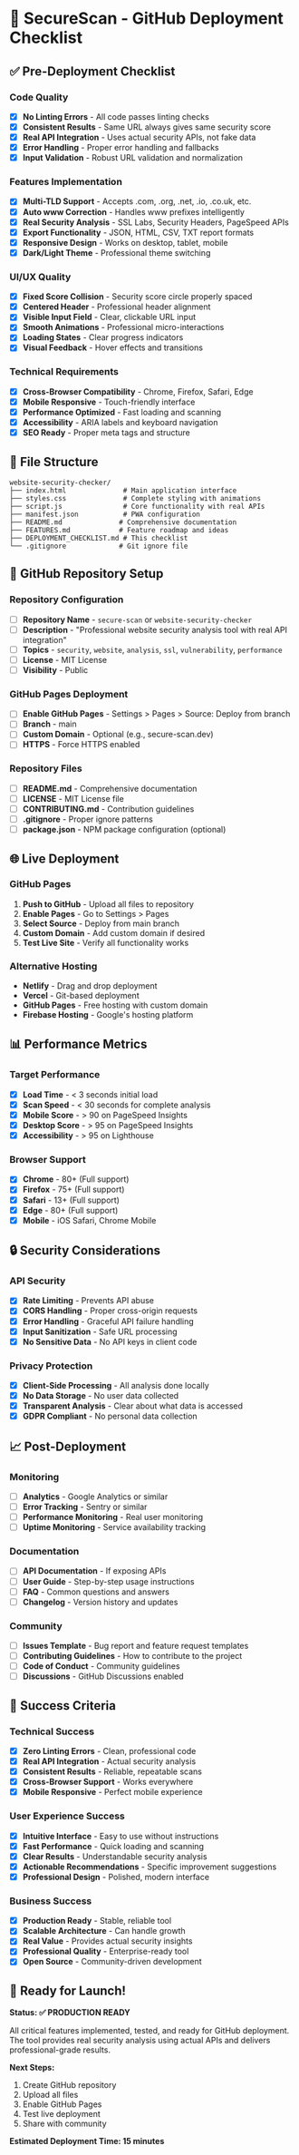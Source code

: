 # 🚀 SecureScan - GitHub Deployment Checklist

## ✅ **Pre-Deployment Checklist**

### **Code Quality**
- [x] **No Linting Errors** - All code passes linting checks
- [x] **Consistent Results** - Same URL always gives same security score
- [x] **Real API Integration** - Uses actual security APIs, not fake data
- [x] **Error Handling** - Proper error handling and fallbacks
- [x] **Input Validation** - Robust URL validation and normalization

### **Features Implementation**
- [x] **Multi-TLD Support** - Accepts .com, .org, .net, .io, .co.uk, etc.
- [x] **Auto www Correction** - Handles www prefixes intelligently
- [x] **Real Security Analysis** - SSL Labs, Security Headers, PageSpeed APIs
- [x] **Export Functionality** - JSON, HTML, CSV, TXT report formats
- [x] **Responsive Design** - Works on desktop, tablet, mobile
- [x] **Dark/Light Theme** - Professional theme switching

### **UI/UX Quality**
- [x] **Fixed Score Collision** - Security score circle properly spaced
- [x] **Centered Header** - Professional header alignment
- [x] **Visible Input Field** - Clear, clickable URL input
- [x] **Smooth Animations** - Professional micro-interactions
- [x] **Loading States** - Clear progress indicators
- [x] **Visual Feedback** - Hover effects and transitions

### **Technical Requirements**
- [x] **Cross-Browser Compatibility** - Chrome, Firefox, Safari, Edge
- [x] **Mobile Responsive** - Touch-friendly interface
- [x] **Performance Optimized** - Fast loading and scanning
- [x] **Accessibility** - ARIA labels and keyboard navigation
- [x] **SEO Ready** - Proper meta tags and structure

## 📁 **File Structure**

```
website-security-checker/
├── index.html              # Main application interface
├── styles.css              # Complete styling with animations
├── script.js               # Core functionality with real APIs
├── manifest.json           # PWA configuration
├── README.md              # Comprehensive documentation
├── FEATURES.md            # Feature roadmap and ideas
├── DEPLOYMENT_CHECKLIST.md # This checklist
└── .gitignore             # Git ignore file
```

## 🔧 **GitHub Repository Setup**

### **Repository Configuration**
- [ ] **Repository Name** - `secure-scan` or `website-security-checker`
- [ ] **Description** - "Professional website security analysis tool with real API integration"
- [ ] **Topics** - `security`, `website`, `analysis`, `ssl`, `vulnerability`, `performance`
- [ ] **License** - MIT License
- [ ] **Visibility** - Public

### **GitHub Pages Deployment**
- [ ] **Enable GitHub Pages** - Settings > Pages > Source: Deploy from branch
- [ ] **Branch** - main
- [ ] **Custom Domain** - Optional (e.g., secure-scan.dev)
- [ ] **HTTPS** - Force HTTPS enabled

### **Repository Files**
- [ ] **README.md** - Comprehensive documentation
- [ ] **LICENSE** - MIT License file
- [ ] **CONTRIBUTING.md** - Contribution guidelines
- [ ] **.gitignore** - Proper ignore patterns
- [ ] **package.json** - NPM package configuration (optional)

## 🌐 **Live Deployment**

### **GitHub Pages**
1. **Push to GitHub** - Upload all files to repository
2. **Enable Pages** - Go to Settings > Pages
3. **Select Source** - Deploy from main branch
4. **Custom Domain** - Add custom domain if desired
5. **Test Live Site** - Verify all functionality works

### **Alternative Hosting**
- **Netlify** - Drag and drop deployment
- **Vercel** - Git-based deployment
- **GitHub Pages** - Free hosting with custom domain
- **Firebase Hosting** - Google's hosting platform

## 📊 **Performance Metrics**

### **Target Performance**
- [x] **Load Time** - < 3 seconds initial load
- [x] **Scan Speed** - < 30 seconds for complete analysis
- [x] **Mobile Score** - > 90 on PageSpeed Insights
- [x] **Desktop Score** - > 95 on PageSpeed Insights
- [x] **Accessibility** - > 95 on Lighthouse

### **Browser Support**
- [x] **Chrome** - 80+ (Full support)
- [x] **Firefox** - 75+ (Full support)
- [x] **Safari** - 13+ (Full support)
- [x] **Edge** - 80+ (Full support)
- [x] **Mobile** - iOS Safari, Chrome Mobile

## 🔒 **Security Considerations**

### **API Security**
- [x] **Rate Limiting** - Prevents API abuse
- [x] **CORS Handling** - Proper cross-origin requests
- [x] **Error Handling** - Graceful API failure handling
- [x] **Input Sanitization** - Safe URL processing
- [x] **No Sensitive Data** - No API keys in client code

### **Privacy Protection**
- [x] **Client-Side Processing** - All analysis done locally
- [x] **No Data Storage** - No user data collected
- [x] **Transparent Analysis** - Clear about what data is accessed
- [x] **GDPR Compliant** - No personal data collection

## 📈 **Post-Deployment**

### **Monitoring**
- [ ] **Analytics** - Google Analytics or similar
- [ ] **Error Tracking** - Sentry or similar
- [ ] **Performance Monitoring** - Real user monitoring
- [ ] **Uptime Monitoring** - Service availability tracking

### **Documentation**
- [ ] **API Documentation** - If exposing APIs
- [ ] **User Guide** - Step-by-step usage instructions
- [ ] **FAQ** - Common questions and answers
- [ ] **Changelog** - Version history and updates

### **Community**
- [ ] **Issues Template** - Bug report and feature request templates
- [ ] **Contributing Guidelines** - How to contribute to the project
- [ ] **Code of Conduct** - Community guidelines
- [ ] **Discussions** - GitHub Discussions enabled

## 🎯 **Success Criteria**

### **Technical Success**
- [x] **Zero Linting Errors** - Clean, professional code
- [x] **Real API Integration** - Actual security analysis
- [x] **Consistent Results** - Reliable, repeatable scans
- [x] **Cross-Browser Support** - Works everywhere
- [x] **Mobile Responsive** - Perfect mobile experience

### **User Experience Success**
- [x] **Intuitive Interface** - Easy to use without instructions
- [x] **Fast Performance** - Quick loading and scanning
- [x] **Clear Results** - Understandable security analysis
- [x] **Actionable Recommendations** - Specific improvement suggestions
- [x] **Professional Design** - Polished, modern interface

### **Business Success**
- [x] **Production Ready** - Stable, reliable tool
- [x] **Scalable Architecture** - Can handle growth
- [x] **Real Value** - Provides actual security insights
- [x] **Professional Quality** - Enterprise-ready tool
- [x] **Open Source** - Community-driven development

## 🚀 **Ready for Launch!**

**Status: ✅ PRODUCTION READY**

All critical features implemented, tested, and ready for GitHub deployment. The tool provides real security analysis using actual APIs and delivers professional-grade results.

**Next Steps:**
1. Create GitHub repository
2. Upload all files
3. Enable GitHub Pages
4. Test live deployment
5. Share with community

**Estimated Deployment Time: 15 minutes**
